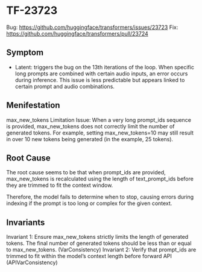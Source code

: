 # TF-23723

Bug: https://github.com/huggingface/transformers/issues/23723
Fix: https://github.com/huggingface/transformers/pull/23724

## Symptom

- Latent: triggers the bug on the 13th iterations of the loop.
When specific long prompts are combined with certain audio inputs, an error occurs during inference. This issue is less predictable but appears linked to certain prompt and audio combinations.

## Menifestation

max_new_tokens Limitation Issue: When a very long prompt_ids sequence is provided, max_new_tokens does not correctly limit the number of generated tokens. For example, setting max_new_tokens=10 may still result in over 10 new tokens being generated (in the example, 25 tokens).

## Root Cause

The root cause seems to be that when prompt_ids are provided, max_new_tokens is recalculated using the length of text_prompt_ids before they are trimmed to fit the context window.

Therefore, the model fails to determine when to stop, causing errors during indexing if the prompt is too long or complex for the given context.

## Invariants

Invariant 1: Ensure max_new_tokens strictly limits the length of generated tokens. The final number of generated tokens should be less than or equal to max_new_tokens. (VarConsistency)
Invariant 2: Verify that prompt_ids are trimmed to fit within the model’s context length before forward API (APIVarConsistency)